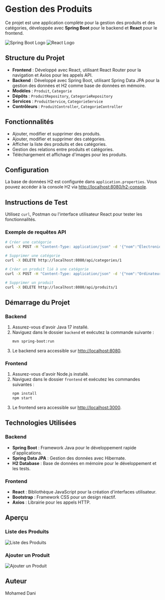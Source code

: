 # Gestion des Produits

Ce projet est une application complète pour la gestion des produits et des catégories, développée avec **Spring Boot** pour le backend et **React** pour le frontend.

![Spring Boot Logo](https://upload.wikimedia.org/wikipedia/commons/4/44/Spring_Framework_Logo_2018.svg)
![React Logo](https://upload.wikimedia.org/wikipedia/commons/a/a7/React-icon.svg)

## Structure du Projet

- **Frontend** : Développé avec React, utilisant React Router pour la navigation et Axios pour les appels API.
- **Backend** : Développé avec Spring Boot, utilisant Spring Data JPA pour la gestion des données et H2 comme base de données en mémoire.
- **Modèles** : `Produit`, `Categorie`
- **Dépôts** : `ProduitRepository`, `CategorieRepository`
- **Services** : `ProduitService`, `CategorieService`
- **Contrôleurs** : `ProduitController`, `CategorieController`

## Fonctionnalités

- Ajouter, modifier et supprimer des produits.
- Ajouter, modifier et supprimer des catégories.
- Afficher la liste des produits et des catégories.
- Gestion des relations entre produits et catégories.
- Téléchargement et affichage d'images pour les produits.

## Configuration

La base de données H2 est configurée dans `application.properties`. Vous pouvez accéder à la console H2 via [http://localhost:8080/h2-console](http://localhost:8080/h2-console).

## Instructions de Test

Utilisez `curl`, Postman ou l'interface utilisateur React pour tester les fonctionnalités.

### Exemple de requêtes API

```bash
# Créer une catégorie
curl -X POST -H "Content-Type: application/json" -d '{"nom":"Électronique", "description":"Appareils"}' http://localhost:8080/api/categories

# Supprimer une catégorie
curl -X DELETE http://localhost:8080/api/categories/1

# Créer un produit lié à une catégorie
curl -X POST -H "Content-Type: application/json" -d '{"nom":"Ordinateur", "prix":1500.50, "categorie": {"id":1}}' http://localhost:8080/api/produits

# Supprimer un produit
curl -X DELETE http://localhost:8080/api/produits/1
```

## Démarrage du Projet

### Backend

1. Assurez-vous d'avoir Java 17 installé.
2. Naviguez dans le dossier `backend` et exécutez la commande suivante :
   ```bash
   mvn spring-boot:run
   ```
3. Le backend sera accessible sur [http://localhost:8080](http://localhost:8080).

### Frontend

1. Assurez-vous d'avoir Node.js installé.
2. Naviguez dans le dossier `frontend` et exécutez les commandes suivantes :
   ```bash
   npm install
   npm start
   ```
3. Le frontend sera accessible sur [http://localhost:3000](http://localhost:3000).

## Technologies Utilisées

### Backend
- **Spring Boot** : Framework Java pour le développement rapide d'applications.
- **Spring Data JPA** : Gestion des données avec Hibernate.
- **H2 Database** : Base de données en mémoire pour le développement et les tests.

### Frontend
- **React** : Bibliothèque JavaScript pour la création d'interfaces utilisateur.
- **Bootstrap** : Framework CSS pour un design réactif.
- **Axios** : Librairie pour les appels HTTP.

## Aperçu

### Liste des Produits
![Liste des Produits](https://via.placeholder.com/800x400?text=Liste+des+Produits)

### Ajouter un Produit
![Ajouter un Produit](https://via.placeholder.com/800x400?text=Ajouter+un+Produit)

## Auteur

Mohamed Dani
